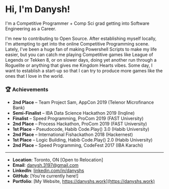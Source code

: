 # Hi, I'm Danysh!

I'm a Competitive Programmer + Comp Sci grad getting into Software Engineering as a Career. 

I'm new to contributing to Open Source. After establishing myself locally, I'm attempting to get into the online Competitive Programming scene. Lately, I've been a huge fan of making Powershell Scripts to make my life easier, but you can catch me playing Competitive games like League of Legends or Tekken 8, or on slower days, doing yet another run through a Roguelite or anything that gives me Kingdom Hearts vibes. Some day, I want to establish a start-up so that I can try to produce more games like the ones that I love in the world.

### 🏆 Achievements

- **2nd Place** – Team Project Sam, AppCon 2019 (Telenor Microfinance Bank)
- **Semi-Finalist** – IBA Data Science Hackathon 2019 (Inqline)
- **Finalist** – Speed Programming, ProCom 2019 (FAST University)
- **2nd Place** – Process Hackathon, ProCom 2019 (FAST University)
- **1st Place** – Pseudocode, Habib Code.Play() 3.0 (Habib University)
- **2nd Place** – International Fishackathon 2018 (Hackernest)
- **1st Place** – Logic Building, Habib Code.Play() 2.0 (Habib University)
- **2nd Place** – Speed Programming, CodeFest 2017 (IBA Karachi)
* * *
- **Location**: Toronto, ON [Open to Relocation]
- **Email**: danysh.3197@gmail.com
- **LinkedIn**: [linkedin.com/in/danyshs](https://www.linkedin.com/in/danyshs)
- **GitHub**: [You're currently here!]
- **Portfolio**: [My Website, https://danyshs.work](https://danyshs.work)

